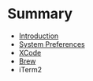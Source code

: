 # Summary

* [Introduction](README.md)
* [System Preferences](chapter1.md)
* [XCode](xcode.md)
* [Brew](brew.md)
* iTerm2

